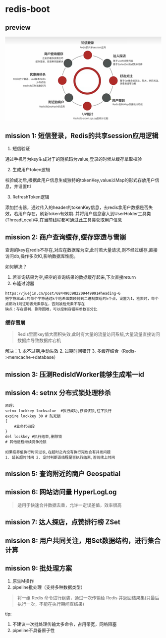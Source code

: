 # redis-boot

## preview

![](https://github.com/zljin/blogImage/blob/master/technical/redis_action_list.png?raw=true)


## mission 1: 短信登录，Redis的共享session应用逻辑

1. 短信验证

通过手机号为key生成对于的随机码为value,登录的时候从缓存拿取校验

2. 生成用户token逻辑

校验成功后,根据此用户信息生成独特的tokenKey,value以Map的形式存放用户信息，并设置ttl

3. RefreshToken逻辑

添加拦击器，通过传入的header的tokenKey信息，去redis拿用户数据是否失效，若用户存在，刷新token有效期.
并将用户信息塞入到UserHolder工具类(ThreadLocal)中,在当前线程都可通过此工具类获取用户信息


## mission 2: 商户查询缓存,缓存穿透与雪崩

查询的key在redis不存在,对应在数据库为空,此时若大量请求,则不经过缓存,直接访问db,操作多次IO,影响数据库性能。

如何解决？
1. 若查询结果为空,把空的查询结果的数据缓存起来,下次直接return
2. 布隆过滤器

```
https://juejin.cn/post/6844903982209449991#heading-6
把字符串abc的每个字符通过k个哈希函数映射到二进制数组的k个点，设置为1，检索时，每个点都为1则证明该元素存在，否则被检元素不存在
缺点：存在误判，删除困难，可以控制容错率参数百分比
```

### 缓存雪崩

> Redis里面key值大面积失效,此时有大量的流量访问系统,大量流量直接访问数据库导致数据库宕机

解决：1. 永不过期,手动失效 2. 过期时间错开 3. 多缓存结合（Redis->memcache->database）
   

## mission 3: 压测RedisIdWorker能够生成唯一id
## mission 4: setnx 分布式锁处理秒杀

```
原理:
setnx lockkey lockvalue  #执行成功,获得该锁,往下执行
expire lockkey 30 # 防死锁
{
    #业务代码段
}
del lockkey #执行结束,删除锁
# 其他进程继续竞争抢锁

如果临界值执行时间过长,在超时之内没有执行完也会有并发问题
1. 延长超时时间 2. 定时判断该线程是否执行结束,否则续上时间
```

## mission 5: 查询附近的商户 Geospatial

## mission 6: 网站访问量 HyperLogLog
> 适用于快速合并数据去重，允许一定误差值，效率很高

## mission 7: 达人探店，点赞排行榜 ZSet

## mission 8: 用户共同关注，用Set数据结构，进行集合计算

## mission 9: 批处理方案

1. 原生M操作
2. pipeline批处理（支持多种数据类型）

> 将一组 Redis 命令进行组装，通过一次传输给 Redis 并返回结果集(只最后执行一次，不能在执行期间查结果)

tip:
1. 不建议一次批处理传输太多命令，占用带宽，网络阻塞
2. pipeline不具备原子性


